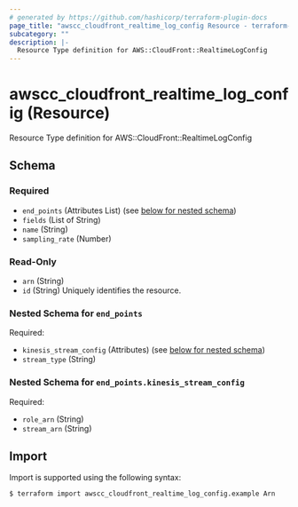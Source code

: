 ```yaml
---
# generated by https://github.com/hashicorp/terraform-plugin-docs
page_title: "awscc_cloudfront_realtime_log_config Resource - terraform-provider-awscc"
subcategory: ""
description: |-
  Resource Type definition for AWS::CloudFront::RealtimeLogConfig
---
```


# awscc_cloudfront_realtime_log_config (Resource)

Resource Type definition for AWS::CloudFront::RealtimeLogConfig



<!-- schema generated by tfplugindocs -->
## Schema

### Required

- `end_points` (Attributes List) (see [below for nested schema](#nestedatt--end_points))
- `fields` (List of String)
- `name` (String)
- `sampling_rate` (Number)

### Read-Only

- `arn` (String)
- `id` (String) Uniquely identifies the resource.

<a id="nestedatt--end_points"></a>
### Nested Schema for `end_points`

Required:

- `kinesis_stream_config` (Attributes) (see [below for nested schema](#nestedatt--end_points--kinesis_stream_config))
- `stream_type` (String)

<a id="nestedatt--end_points--kinesis_stream_config"></a>
### Nested Schema for `end_points.kinesis_stream_config`

Required:

- `role_arn` (String)
- `stream_arn` (String)

## Import

Import is supported using the following syntax:

```shell
$ terraform import awscc_cloudfront_realtime_log_config.example Arn
```
